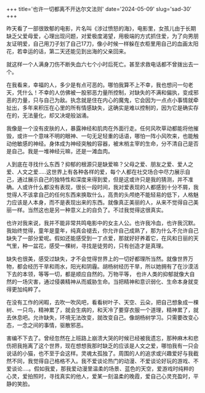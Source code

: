 +++
title='也许一切都离不开达尔文法则'
date='2024-05-09'
slug='sad-30'
+++

昨天看了一部很致郁的电影，片名叫《涉过愤怒的海》，电影里，女孩儿由于长期缺乏父爱母爱，心理出现问题，对爱极度渴望，用极端的方式抓住爱，为了向男朋友证明爱，自己用刀子划了自己17刀，像小时候一样躲在衣柜里用自己的血画太阳花，若幸运的话，第二天还能见到出海的父亲回来。

就这样一个人满身刀伤不断失血六七个小时后死亡。甚至求救电话都不曾拨出去一个。

在我看来，幸福的人，多少是有点可恶的。哪怕我算不上不幸，我也想问一句老天，凭什么！不幸的人仿佛被一股邪恶力量所控制，对缺失的不满和偏执，变成邪恶的力量，只与自己为敌。执念就是住在内心的魔鬼，它会因为一点点小事情就牵扯出，多年来积压在心里的所有情感缺失，这确实是难以控制的，因为它是确实存在的，无法量化，却又决堤般汹涌。

我像是一个没有皮肤的人，暴露神经和肌肉在外面行走。任何风吹草动都能将他摧毁，或许一个意味不明的眼神、一句无足轻重的话语，哪怕一阵小风吹来，也能触动他敏感的神经。身体成为神经突触的容器，被末梢主宰的生命，分不清自己是否是自己。我是一堆神经元嘛，还是一滩血肉。

人到底在寻找什么东西？抑郁的根源只是缺爱嘛？父母之爱、朋友之爱、爱人之爱、人文之爱.....这世界上有各种各样的爱，每个人都在社交场合中尽力展示自己，通过展示自己的独特性和深度来得到爱，但是这或许只是我的猜测，并不准确。人或许什么都没有表现，很长一段时间，我对爱表现的人都感到十分不屑，我觉得人不该拿自己的任何东西来换取什么，高贵的头颅绝不能轻易的低下，人格魅力应该是人本身，而不是表现出来的东西。就像真正美丽的人，从来不觉得自己美丽一样。当然这也是另一种意义上的自负了。不过我觉得这很真实。

也许对我来说，我并不能非常共鸣电影中的女主人公。也许我冷血，也许我沉默。我始终觉得，童年是童年，纯真会褪去，你允许自己成熟了，那为什么不允许自己缺失了一部分爱呢。假如还能感受到一丁点爱，那就好好养着它，在风和日丽的天气里，种一盆花，感受一棵树，寻找是徒劳的，只有创造才是真理。

缺失也很美，感受过缺失，才不会觉得世界上的一切好都理所当然。就像世界万物，都会经历干旱和雨水，阳光和阴霾。胡杨树经历干旱，所以她拥有了在沙漠活下去的本领，等等一切，都是顺应自然的。万物平等， 也许人类的抑郁就像大自然的一场灾害，通过侵袭精神从而威胁生命。当把精神和意识弱化、生命本身就变得更加纯粹了。

在没有工作的闲暇，去吹一吹风吧，看看树叶子、天空、云朵，把自己想象成一棵树、一只鸟，精神累了，就会生病的，和天冷了要穿衣服一个道理，精神累了，就去休息吧。允许缺失，环境无法改变，就改变自己。像胡杨树学习。只需要改变心态，一念之间的事情，驱散邪恶。

害编不下去了。曾经忽然在上班路上崩溃大哭的时候已经被我遗忘，那种麻木和悲伤把我拖离了这个世界，现在想想我那时缺乏的应该是人文之爱，哪怕我有一只会说话的小猫，也不至于会这样。灵魂太孤独了。周围的人的追求或兴趣爱好与我截然不同，我觉得自己格格不入。我不爱谈论热门的动漫、不爱谈论好玩的游戏、不爱谈论....。假如我爱，那我爱动漫里温柔的场景、蓝色的天空，爱游戏时纯粹的心灵，爱拍照时，寻找真实的他人，爱某一刻温柔的晚霞，爱自己心灵充盈时，平静的笑脸。